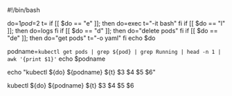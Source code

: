 #!/bin/bash

do=$1
pod=$2
t=
if [[ $do == "e" ]]; then
	do=exec
	t="-it bash"
fi
if [[ $do == "l" ]]; then
	do=logs
fi
if [[ $do == "d" ]]; then
	do="delete pods"
fi
if [[ $do == "de" ]]; then
	do="get pods"
	t="-o yaml"
fi
echo $do

podname=`kubectl get pods | grep ${pod} | grep Running | head -n 1 | awk '{print $1}'`
echo $podname

echo "kubectl ${do} ${podname} ${t} $3 $4 $5 $6"

kubectl ${do} ${podname} ${t} $3 $4 $5 $6

